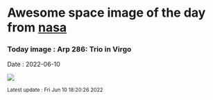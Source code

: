 
# Awesome space image of the day from [nasa](https://api.nasa.gov/)

### Today image : Arp 286: Trio in Virgo

Date : 2022-06-10


![](https://apod.nasa.gov/apod/image/2206/Arp286-202203-CDK24-FLIPL9000-LRGB_NicolasROLLAND_signature_LD1024.jpg)

<small>Latest update : Fri Jun 10 18:20:26 2022</small>


